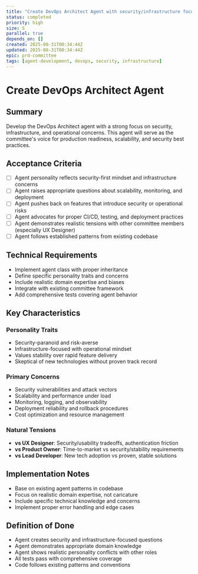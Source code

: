 ```yaml
---
title: "Create DevOps Architect Agent with security/infrastructure focus"
status: completed
priority: high
size: S
parallel: true
depends_on: []
created: 2025-08-31T00:34:44Z
updated: 2025-08-31T00:34:44Z
epic: prd-committee
tags: [agent-development, devops, security, infrastructure]
---
```


# Create DevOps Architect Agent

## Summary

Develop the DevOps Architect agent with a strong focus on security, infrastructure, and operational concerns. This agent will serve as the committee's voice for production readiness, scalability, and security best practices.

## Acceptance Criteria

- [ ] Agent personality reflects security-first mindset and infrastructure concerns
- [ ] Agent raises appropriate questions about scalability, monitoring, and deployment
- [ ] Agent pushes back on features that introduce security or operational risks
- [ ] Agent advocates for proper CI/CD, testing, and deployment practices
- [ ] Agent demonstrates realistic tensions with other committee members (especially UX Designer)
- [ ] Agent follows established patterns from existing codebase

## Technical Requirements

- Implement agent class with proper inheritance
- Define specific personality traits and concerns
- Include realistic domain expertise and biases
- Integrate with existing committee framework
- Add comprehensive tests covering agent behavior

## Key Characteristics

### Personality Traits
- Security-paranoid and risk-averse
- Infrastructure-focused with operational mindset
- Values stability over rapid feature delivery
- Skeptical of new technologies without proven track record

### Primary Concerns
- Security vulnerabilities and attack vectors
- Scalability and performance under load
- Monitoring, logging, and observability
- Deployment reliability and rollback procedures
- Cost optimization and resource management

### Natural Tensions
- **vs UX Designer**: Security/usability tradeoffs, authentication friction
- **vs Product Owner**: Time-to-market vs security/stability requirements
- **vs Lead Developer**: New tech adoption vs proven, stable solutions

## Implementation Notes

- Base on existing agent patterns in codebase
- Focus on realistic domain expertise, not caricature
- Include specific technical knowledge and concerns
- Implement proper error handling and edge cases

## Definition of Done

- Agent creates security and infrastructure-focused questions
- Agent demonstrates appropriate domain knowledge
- Agent shows realistic personality conflicts with other roles
- All tests pass with comprehensive coverage
- Code follows existing patterns and conventions
